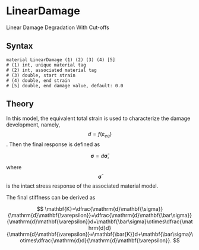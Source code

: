 # LinearDamage

Linear Damage Degradation With Cut-offs

## Syntax

```
material LinearDamage (1) (2) (3) (4) [5]
# (1) int, unique material tag
# (2) int, associated material tag
# (3) double, start strain
# (4) double, end strain
# [5] double, end damage value, default: 0.0
```

## Theory

In this model, the equivalent total strain is used to characterize the damage development, namely, $$d=f(\varepsilon_{eq})$$. Then the final response is defined as

$$
\mathbf\sigma=d\mathbf{\bar\sigma},
$$

where $$\mathbf{\bar\sigma}$$ is the intact stress response of the associated material model.

The final stiffness can be derived as

$$
\mathbf{K}=\dfrac{\mathrm{d}\mathbf{\sigma}}{\mathrm{d}\mathbf{\varepsilon}}=\dfrac{\mathrm{d}\mathbf{\bar\sigma}}{\mathrm{d}\mathbf{\varepsilon}}d+\mathbf{\bar\sigma}\otimes\dfrac{\mathrm{d}d}{\mathrm{d}\mathbf{\varepsilon}}=\mathbf{\bar{K}}d+\mathbf{\bar\sigma}\otimes\dfrac{\mathrm{d}d}{\mathrm{d}\mathbf{\varepsilon}}.
$$

